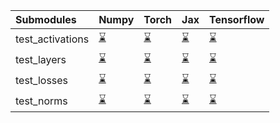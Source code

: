 | Submodules       | Numpy                                                                                                                           | Torch                                                                                                                           | Jax                                                                                                                             | Tensorflow                                                                                                                      |
|:-----------------|:--------------------------------------------------------------------------------------------------------------------------------|:--------------------------------------------------------------------------------------------------------------------------------|:--------------------------------------------------------------------------------------------------------------------------------|:--------------------------------------------------------------------------------------------------------------------------------|
| test_activations | <a href="https://github.com/unifyai/ivy/runs/7998922217?check_suite_focus=true" rel="noopener noreferrer" target="_blank">⌛</a> | <a href="https://github.com/unifyai/ivy/runs/7998922931?check_suite_focus=true" rel="noopener noreferrer" target="_blank">⌛</a> | <a href="https://github.com/unifyai/ivy/runs/7998923608?check_suite_focus=true" rel="noopener noreferrer" target="_blank">⌛</a> | <a href="https://github.com/unifyai/ivy/runs/7998924217?check_suite_focus=true" rel="noopener noreferrer" target="_blank">⌛</a> |
| test_layers      | <a href="https://github.com/unifyai/ivy/runs/7998922424?check_suite_focus=true" rel="noopener noreferrer" target="_blank">⌛</a> | <a href="https://github.com/unifyai/ivy/runs/7998923090?check_suite_focus=true" rel="noopener noreferrer" target="_blank">⌛</a> | <a href="https://github.com/unifyai/ivy/runs/7998923720?check_suite_focus=true" rel="noopener noreferrer" target="_blank">⌛</a> | <a href="https://github.com/unifyai/ivy/runs/7998924433?check_suite_focus=true" rel="noopener noreferrer" target="_blank">⌛</a> |
| test_losses      | <a href="https://github.com/unifyai/ivy/runs/7998922568?check_suite_focus=true" rel="noopener noreferrer" target="_blank">⌛</a> | <a href="https://github.com/unifyai/ivy/runs/7998923355?check_suite_focus=true" rel="noopener noreferrer" target="_blank">⌛</a> | <a href="https://github.com/unifyai/ivy/runs/7998923845?check_suite_focus=true" rel="noopener noreferrer" target="_blank">⌛</a> | <a href="https://github.com/unifyai/ivy/runs/7998924585?check_suite_focus=true" rel="noopener noreferrer" target="_blank">⌛</a> |
| test_norms       | <a href="https://github.com/unifyai/ivy/runs/7998922725?check_suite_focus=true" rel="noopener noreferrer" target="_blank">⌛</a> | <a href="https://github.com/unifyai/ivy/runs/7998923493?check_suite_focus=true" rel="noopener noreferrer" target="_blank">⌛</a> | <a href="https://github.com/unifyai/ivy/runs/7998924075?check_suite_focus=true" rel="noopener noreferrer" target="_blank">⌛</a> | <a href="https://github.com/unifyai/ivy/runs/7998924723?check_suite_focus=true" rel="noopener noreferrer" target="_blank">⌛</a> |